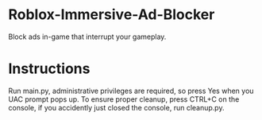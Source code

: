 # Roblox-Immersive-Ad-Blocker
Block ads in-game that interrupt your gameplay.
# Instructions
Run main.py, administrative privileges are required, so press Yes when you UAC prompt pops up.
To ensure proper cleanup, press CTRL+C on the console, if you accidently just closed the console, run cleanup.py.
